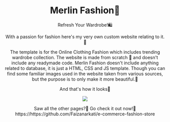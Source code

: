 <h1 align = "center">Merlin Fashion🛒</h1>


<p align="center">Refresh Your Wardrobe!🛍️ 
 <p align="center">
With a passion for fashion here's my very own custom website relating to it.💃
 </p>
 
 
 <p align="center">
 The template is for the Online Clothing Fashion which includes trending wardrobe collection. The website is made from scratch 🥳 and doesn't include any readymade code.
Merlin Fashion doesn't include anything related to database, it is just a HTML, CSS and JS template. Though you can find some familiar images used in the website taken from various sources, but the purpose is to only make it more beautiful.🖤

 </p>

  <p align="center">
    And that's how it looks🤩
 </p>
 <p align="center">
 <img src="https://user-images.githubusercontent.com/47295558/76738138-11372680-6790-11ea-82c6-c27a9c2b7b68.gif">
  </p>
 <p align="center">
 Saw all the other pages?🧐 Go check it out now!🥳 
   https://https://github.com/Faizanarkati/e-commerce-fashion-store
</p>
